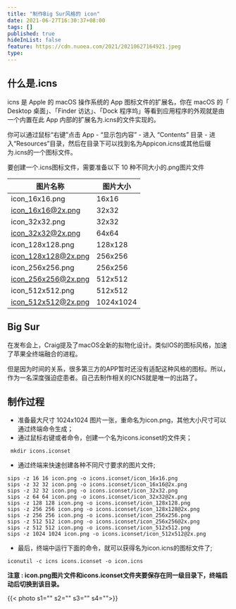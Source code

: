 ```yaml
---
title: "制作Big Sur风格的 icon"
date: 2021-06-27T16:30:37+08:00
tags: []
published: true
hideInList: false
feature: https://cdn.nuoea.com/2021/20210627164921.jpeg
type: 
---
```


## 什么是.icns

icns 是 Apple 的 macOS 操作系统的 App 图标文件的扩展名，你在 macOS 的「 Desktop 桌面」、「Finder 访达」、「Dock 程序坞」等看到应用程序的外观就是由一个内置在此 App 内部的扩展名为.icns的文件实现的。

你可以通过鼠标“右键”点击 App - “显示包内容” - 进入 “Contents” 目录 - 进入“Resources”目录，然后在目录下可以找到名为Appicon.icns或其他后缀为.icns的一个图标文件。

要创建一个.icns图标文件，需要准备以下 10 种不同大小的.png图片文件

| 图片名称 | 图片大小 |
| --- | --- |
| icon_16x16.png | 16x16 |
| icon_16x16@2x.png | 32x32 |
| icon_32x32.png | 32x32 |
| icon_32x32@2x.png | 64x64 |
| icon_128x128.png | 128x128 |
| icon_128x128@2x.png | 256x256 |
| icon_256x256.png | 256x256 |
| icon_256x256@2x.png | 512x512 |
| icon_512x512.png | 512x512 |
| icon_512x512@2x.png | 1024x1024 |

## Big Sur

在发布会上，Craig提及了macOS全新的拟物化设计。类似IOS的图标风格，加速了苹果全终端融合的进程。

但是因为时间的关系，很多第三方的APP暂时还没有适配这种风格的图标。所以，作为一名深度强迫症患者。自己去制作相关的ICNS就是唯一的出路了。

## 制作过程

- 准备最大尺寸 1024x1024 图片一张，重命名为icon.png，其他大小尺寸可以通过终端命令生成；
- 通过鼠标右键或者命令，创建一个名为icons.iconset的文件夹；
   
```
 mkdir icons.iconset
```
- 通过终端来快速创建各种不同尺寸要求的图片文件;

```
sips -z 16 16 icon.png -o icons.iconset/icon_16x16.png
sips -z 32 32 icon.png -o icons.iconset/icon_16x16@2x.png
sips -z 32 32 icon.png -o icons.iconset/icon_32x32.png
sips -z 64 64 icon.png -o icons.iconset/icon_32x32@2x.png
sips -z 128 128 icon.png -o icons.iconset/icon_128x128.png
sips -z 256 256 icon.png -o icons.iconset/icon_128x128@2x.png
sips -z 256 256 icon.png -o icons.iconset/icon_256x256.png
sips -z 512 512 icon.png -o icons.iconset/icon_256x256@2x.png
sips -z 512 512 icon.png -o icons.iconset/icon_512x512.png
sips -z 1024 1024 icon.png -o icons.iconset/icon_512x512@2x.png
```
- 最后，终端中运行下面的命令，就可以获得名为icon.icns的图标文件了;
```
iconutil -c icns icons.iconset -o icon.icns
```

**注意 : icon.png图片文件和icons.iconset文件夹要保存在同一级目录下，终端启动后切换到该目录。**


{{< photo s1="" s2="" s3="" s4="">}}